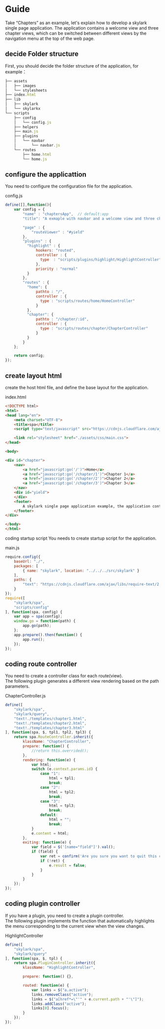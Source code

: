 # Guide
Take “Chapters” as an example, let's explain how to develop a skylark single page application. 
The application contains a welcome view and three chapter views, which can be switched between different views by the navigation menu at the top of the web page.

## decide Folder structure
First, you should decide the folder structure of the application, for example：

```javascript
├── assets
│   ├── images
│   └── stylesheets
├── index.html
├── lib
│   ├── skylark
│   └── skylarkx
└── scripts
    ├── config
    │   └── config.js
    ├── helpers
    ├── main.js
    ├── plugins
    │   └── navbar
    │       └── navbar.js
    └── routes
        ├── home.html
        └── home.js
```
## configure the applicattion
You need to configure the configuration file for the application.

config.js
```javascript
define([],function(){
    var config = {
        "name" : "chaptersApp",  // default:app
        "title": "A exmaple with navbar and a welcome view and three chapter views",

        "page" : {
            "routeViewer" : "#yield"
        },
        "plugins" : {
          "highlight" : {
              hookers: "routed",
              controller : {
                type  : "scripts/plugins/highlight/HighlightController"
              },
              priority : "normal"
          }
        },
        "routes" : {
          "home": {
              pathto : "/",
              controller : {
                type : "scripts/routes/home/HomeController"
              }
          },
          "chapter": {
              pathto : "/chapter/:id",
              controller : {
                type : "scripts/routes/chapter/ChapterController"
              }
          }
        }
    };

    return config;
});
```
## create layout html
create the host html file, and define the base layout for the application.

index.html

```html
<!DOCTYPE html>
<html>
<head lang="en">
    <meta charset="UTF-8">
    <title>spa</title>
    <script type="text/javascript" src="https://cdnjs.cloudflare.com/ajax/libs/require.js/2.3.3/require.min.js" data-main="./scripts/main.js"></script>

    <link rel="stylesheet" href="./assets/css/main.css">
</head>

<body>

<div id="chapter">
    <nav>
        <a href="javascript:go('/')">Home</a>
        <a href="javascript:go('/chapter/1')">Chapter 1</a>
        <a href="javascript:go('/chapter/2')">Chapter 2</a>
        <a href="javascript:go('/chapter/3')">Chapter 3</a>
    </nav>
    <div id="yield">
    </div>
    <footer>
        A skylark single page application example, the application contains a welcome screen and three chapter views, which can be switched between different views  by the navigation menu at the top of the web page.
    </footer>
</div>

</body>
</html>
```

coding startup script
You needs to create startup script for the application.

main.js
```javascript
require.config({
    baseUrl: "./",
    packages: [
        { name: "skylark", location: "../../../src/skylark" }
    ],
    paths: {
        "text": "https://cdnjs.cloudflare.com/ajax/libs/require-text/2.0.12/text"
    }
});
require([
    "skylark/spa",
    "scripts/config"
], function(spa, config) {
    var app = spa(config);
    window.go = function(path) {
        app.go(path);
    };
    app.prepare().then(function() {
        app.run();
    });
});
```

## coding route controller
You need to create a controller class for each route(view).  
The following plugin generates a different view rendering based on the path parameters.

ChapterController.js
```javascript
define([
    "skylark/spa",
    "skylark/query",
    "text!./templates/chapter1.html",
    "text!./templates/chapter2.html",
    "text!./templates/chapter3.html"
], function(spa, $, tpl1, tpl2, tpl3) {
    return spa.RouteController.inherit({
        klassName: "ChapterController",
        prepare: function() {
            //return this.overrided();
        },
        rendering: function(e) {
            var html;
            switch (e.context.params.id) {
                case "1":
                    html = tpl1;
                    break;
                case "2":
                    html = tpl2;
                    break;
                case "3":
                    html = tpl3;
                    break;
                default:
                    html = "";
                    break;
            }
            e.content = html;
        },
        exiting: function(e) {
            var field = $('[name="field"]').val();
            if (field) {
                var ret = confirm('Are you sure you want to quit this chapter ?');
                if (!ret) {
                    e.result = false;
                }
            }
        }
    });
});
```

## coding plugin controller
If you have a plugin, you need to create a plugin controller.  
The following plugin implements the function that automatically highlights the menu corresponding to the current view when the view changes.

HighlightController

```javascript
define([
    "skylark/spa",
    "skylark/query"
], function(spa, $, tpl) {
    return spa.PluginController.inherit({
        klassName: "HighlightController",

        prepare: function() {},

        routed: function(e) {
            var links = $("a.active");
            links.removeClass("active");
            links = $("a[href*=\"'" + e.current.path + "'\"]");
            links.addClass("active");
            links[0].focus();
        }
    });
});
```
